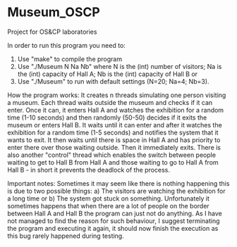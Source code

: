 # Museum_OSCP
Project for OS&amp;CP laboratories

In order to run this program you need to:
1. Use "make" to compile the program
2. Use "./Museum N Na Nb" where N is the (int) number of visitors; Na is the (int) capacity of Hall A; Nb is the (int) capacity of Hall B or
3. Use "./Museum" to run with default settings (N=20; Na=4; Nb=3).

How the program works:
It creates n threads simulating one person visiting a museum. Each thread waits outside the museum and checks if it can enter. Once it can, it enters Hall A and watches the exhibition for a random time (1-10 seconds) and then randomly (50-50) decides if it exits the museum or enters Hall B. It waits until it can enter and after it watches the exhibition for a random time (1-5 seconds) and notifies the system that it wants to exit. It then waits until there is space in Hall A and has priority to enter there over those waiting outside. Then it immediately exits.
There is also another "control" thread which enables the switch between people waiting to get to Hall B from Hall A and those waiting to go to Hall A from Hall B - in short it prevents the deadlock of the process.

Important notes:
Sometimes it may seem like there is nothing happening this is due to two possible things:
a) The visitors are watching the exhibition for a long time or
b) The system got stuck on something. Unfortunately it sometimes happens that when there are a lot of people on the border between Hall A and Hall B the program can just not do anything. As I have not managed to find the reason for such behaviour, I suggest terminating the program and executing it again, it should now finish the execution as this bug rarely happened during testing.
